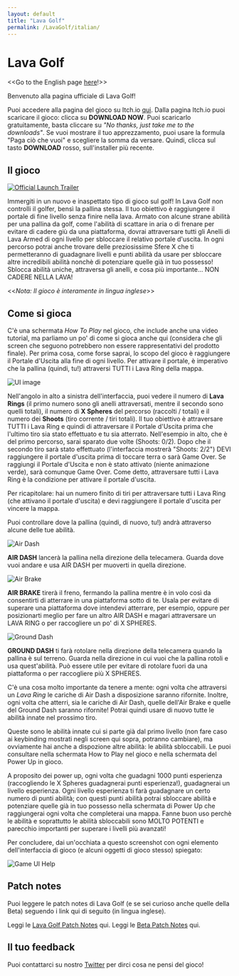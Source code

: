 ```yaml
---
layout: default
title: "Lava Golf"
permalink: /LavaGolf/italian/
---
```

# Lava Golf
<<Go to the English page [here](https://artanisx.github.io/LavaGolf)!>>

Benvenuto alla pagina ufficiale di Lava Golf! 

Puoi accedere alla pagina del gioco su Itch.io [qui](https://artanisx.itch.io/lava-golf). 
Dalla pagina Itch.io puoi scaricare il gioco: clicca su **DOWNLOAD NOW**. Puoi scaricarlo gratuitamente, basta cliccare su *"No thanks, just take me to the downloads"*. Se vuoi mostrare il tuo apprezzamento, puoi usare la formula "Paga ciò che vuoi" e scegliere la somma da versare.
Quindi, clicca sul tasto **DOWNLOAD** rosso, sull'installer più recente.

## Il gioco

[![Official Launch Trailer](https://img.youtube.com/vi/4W2vSAgpPUw/0.jpg)](https://www.youtube.com/watch?v=4W2vSAgpPUw)

Immergiti in un nuovo e inaspettato tipo di gioco sul golf! In Lava Golf non controlli il golfer, bensì la pallina stessa. Il tuo obiettivo è raggiungere il portale di fine livello senza finire nella lava.
Armato con alcune strane abilità per una pallina da golf, come l'abilità di scattare in aria o di frenare per evitare di cadere giù da una piattaforma, dovrai attraversare tutti gli Anelli di Lava Armed di ogni livello per sbloccare il relativo portale d'uscita. In ogni percorso potrai anche trovare delle preziosissime Sfere X che ti permetteranno di guadagnare livelli e punti abilità da usare per sbloccare altre incredibili abilità nonchè di potenziare quelle già in tuo possesso! 
Sblocca abilità uniche, attraversa gli anelli, e cosa più importante... NON CADERE NELLA LAVA!

<<*Nota: Il gioco è interamente in lingua inglese*>>

## Come si gioca
C'è una schermata *How To Play* nel gioco, che include anche una video tutorial, ma parliamo un po' di come si gioca anche qui (considera che gli screen che seguono potrebbero non essere rappresentativi del prodotto finale).
Per prima cosa, come forse saprai, lo scopo del gioco è raggiungere il Portale d'Uscita alla fine di ogni livello. Per attivare il portale, è imperativo che la pallina (quindi, tu!) attraversi TUTTI i Lava Ring della mappa. 

![UI image](https://artanisx.github.io/LavaGolf/images/Help.jpg)

Nell'angolo in alto a sinistra dell'interfaccia, puoi vedere il numero di **Lava Rings** (il primo numero sono gli anelli attraversati, mentre il secondo sono quelli totali), il numero di **X Spheres** del percorso (raccolti / totali) e il numero dei **Shoots** (tiro corrente / tiri totali).
Il tuo obiettivo è attraversare TUTTI i Lava Ring e quindi di attraversare il Portale d'Uscita prima che l'ultimo tiro sia stato effettuato e tu sia atterrato. 
Nell'esempio in alto, che è del primo percorso, sarai sparato due volte (Shoots: 0/2). Dopo che il secondo tiro sarà stato effettuato (l'interfaccia mostrerà "Shoots: 2/2") DEVI raggiungere il portale d'uscita prima di toccare terra o sarà Game Over. Se raggiungi il Portale d'Uscita e non è stato attivato (niente animazione verde), sarà comunque Game Over. Come detto, attraversare tutti i Lava Ring è la condizione per attivare il portale d'uscita.

Per ricapitolare: hai un numero finito di tiri per attraversare tutti i Lava Ring (che attivano il portale d'uscita) e devi raggiungere il portale d'uscita per vincere la mappa.

Puoi controllare dove la pallina (quindi, di nuovo, tu!) andrà attraverso alcune delle tue abilità. 

![Air Dash](https://artanisx.github.io/LavaGolf/images/AirDash.png)

**AIR DASH** lancerà la pallina nella direzione della telecamera. Guarda dove vuoi andare e usa AIR DASH per muoverti in quella direzione.

![Air Brake](https://artanisx.github.io/LavaGolf/images/AirBrake.png)

**AIR BRAKE** tirerà il freno, fermando la pallina mentre è in volo così da consentirti di atterrare in una piattaforma sotto di te. Usala per evitare di superare una piattaforma dove intendevi atterrare, per esempio, oppure per posizionarti meglio per fare un altro AIR DASH e magari attraversare un LAVA RING o per raccogliere un po' di X SPHERES.

![Ground Dash](https://artanisx.github.io/LavaGolf/images/GroundDash.png)

**GROUND DASH** ti farà rotolare nella direzione della telecamera quando la pallina è sul terreno. Guarda nella direzione in cui vuoi che la pallina rotoli e usa quest'abilità. Può essere utile per evitare di rotolare fuori da una piattaforma o per raccogliere più X SPHERES.

C'è una cosa molto importante da tenere a mente: ogni volta che attraversi un *Lava Ring* le cariche di Air Dash a disposizione saranno rifornite. Inoltre, ogni volta che atterri, sia le cariche di Air Dash, quelle dell'Air Brake e quelle del Ground Dash saranno rifornite! Potrai quindi usare di nuovo tutte le abilità innate nel prossimo tiro.

Queste sono le abilità innate cui si parte già dal primo livello (non fare caso ai keybinding mostrati negli screen qui sopra, potranno cambiare), ma ovviamente hai anche a dispozione altre abilità: le abilità sbloccabili. Le puoi consultare nella schermata How to Play nel gioco e nella schermata del Power Up in gioco.

A proposito dei power up, ogni volta che guadagni 1000 punti esperienza (raccogliendo le X Spheres guadagnerai punti esperienza!), guadagnerai un livello esperienza. Ogni livello esperienza ti farà guadagnare un certo numero di punti abilità; con questi punti abilità potrai sbloccare abilità e potenziare quelle già in tuo possesso nella schermata di Power Up che raggiungerai ogni volta che completerai una mappa. Fanne buon uso perchè le abilità e soprattutto le abilità sbloccabili sono MOLTO POTENTI e parecchio importanti per superare i livelli più avanzati!

Per concludere, dai un'occhiata a questo screenshot con ogni elemento dell'interfaccia di gioco (e alcuni oggetti di gioco stesso) spiegato:

![Game UI Help](https://artanisx.github.io/LavaGolf/images/GameHelpUI.png)

## Patch notes
Puoi leggere le patch notes di Lava Golf (e se sei curioso anche quelle della Beta) seguendo i link qui di seguito (in lingua inglese).

 Leggi le [Lava Golf Patch Notes](https://artanisx.github.io/LavaGolf/release-patch-notes) qui.
 Leggi le [Beta Patch Notes](https://artanisx.github.io/LavaGolf/beta-patch-notes) qui.
 
## Il tuo feedback
Puoi contattarci su nostro [Twitter](https://twitter.com/GolfLava) per dirci cosa ne pensi del gioco!

